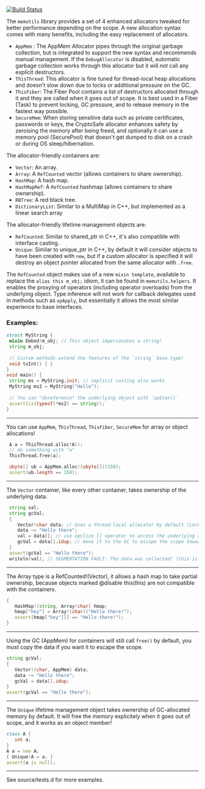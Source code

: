 [![Build Status](https://travis-ci.org/etcimon/memutils.svg)](https://travis-ci.org/etcimon/memutils)

The `memutils` library provides a set of 4 enhanced allocators tweaked for better performance depending on the scope.
A new allocation syntax comes with many benefits, including the easy replacement of allocators.

- `AppMem` : The AppMem Allocator pipes through the original garbage collection, but is integrated to support the new syntax and recommends manual management. If the `DebugAllocator` is disabled, automatic garbage collection works through this allocator but it will *not* call any explicit destructors.
- `ThisThread`: This allocator is fine tuned for thread-local heap allocations and doesn't slow down due to locks or additional pressure on the GC.
- `ThisFiber`: The Fiber Pool contains a list of destructors allocated through it and they are called when it goes out of scope. It is 
best used in a Fiber (Task) to prevent locking, GC pressure, and to release memory in the fastest way possible. 
- `SecureMem`: When storing sensitive data such as private certificates, passwords or keys, the CryptoSafe allocator
enhances safety by zeroising the memory after being freed, and optionally it can use a memory pool (SecurePool) 
that doesn't get dumped to disk on a crash or during OS sleep/hibernation.

The allocator-friendly containers are:
- `Vector`: An array.
- `Array`: A `RefCounted` vector (allows containers to share ownership).
- `HashMap`: A hash map.
- `HashMapRef`: A `RefCounted` hashmap (allows containers to share ownership).
- `RBTree`: A red black tree.
- `DictionaryList`: Similar to a MultiMap in C++, but implemented as a linear search array

The allocator-friendly lifetime management objects are:
- `RefCounted`: Similar to shared_ptr in C++, it's also compatible with interface casting.
- `Unique`: Similar to unique_ptr in C++, by default it will consider objects to have been created with `new`, but if a custom allocator is specified it will destroy an object pointer allocated from the same allocator with `.free`.

The `RefCounted` object makes use of a new `mixin template`, available to replace the `alias this m_obj;` idiom, it can be found in `memutils.helpers`. It enables the proxying of operators (including operator overloads) from the underlying object. Type inference will not work for callback delegates used in methods such as `opApply`, but essentially it allows the most similar experience to base interfaces. 


### Examples:

```D
struct MyString {
 mixin Embed!m_obj; // This object impersonates a string!
 string m_obj;
 
 // Custom methods extend the features of the `string` base type!
 void toInt() { }
}
void main() { 
 string ms = MyString.init; // implicit casting also works
 MyString ms2 = MyString("Hello");
 
 // You can "dereference" the underlying object with `opStar()`
 assert(is(typeof(*ms2) == string)); 
}
```
---------------

You can use `AppMem`, `ThisThread`, `ThisFiber`, `SecureMem` for array or object allocations!

```D
 A a = ThisThread.alloc!A();
 // do something with "a"
 ThisThread.free(a);

 ubyte[] ub = AppMem.alloc!(ubyte[])(150);
 assert(ub.length == 150);
```

--------------

The `Vector` container, like every other container, takes ownership of the underlying data.

```D
 string val;
 string gcVal;
 {
 	Vector!char data; // Uses a thread-local allocator by default (LocklessFreeList)
 	data ~= "Hello there";
 	val = data[]; // use opslice [] operator to access the underlying array.
 	gcVal = data[].idup; // move it to the GC to escape the scope towards the unknown!
 }
 assert(gcVal == "Hello there");
 writeln(val); // SEGMENTATION FAULT: The data was collected! (this is a good thing).
```
--------------

The Array type is a RefCounted!(Vector), it allows a hash map to take partial
ownership, because objects marked @disable this(this) are not compatible with the containers.

 ```D
 {
 	HashMap!(string, Array!char) hmap;
 	hmap["hey"] = Array!(char)("Hello there!");
 	assert(hmap["hey"][] == "Hello there!");
 }
 ```

 --------------

 Using the GC (AppMem) for containers will still call `free()` by default, you must copy the data if you want it to escape the scope.

 ```D
 string gcVal;
 {
 	Vector!(char, AppMem) data;
 	data ~= "Hello there";
 	gcVal = data[].idup;
 }
 assert(gcVal == "Hello there");
 ```

 --------------

 The `Unique` lifetime management object takes ownership of GC-allocated memory by default.
 It will free the memory explicitely when it goes out of scope, and it works as an object member!

 ```D
 class A {
 	int a;
 }
 A a = new A;
 { Unique!A = a; }
 assert(a is null);
 ```
 
 -------------

 See source/tests.d for more examples.
